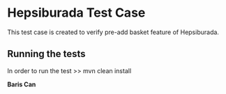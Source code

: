 # Hepsiburada Test Case

This test case is created to verify pre-add basket feature of Hepsiburada.


## Running the tests

In order to run the test >> mvn clean install


**Baris Can**